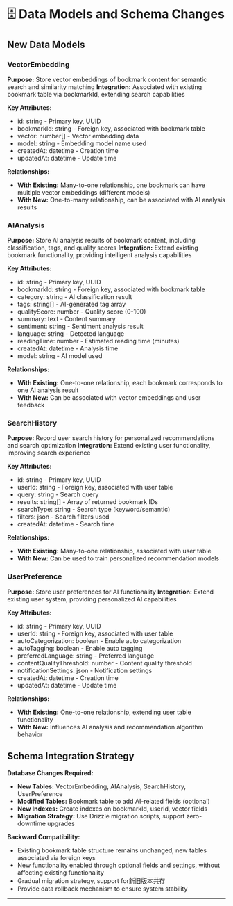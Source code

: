 # 🗄️ Data Models and Schema Changes

## New Data Models

### VectorEmbedding
**Purpose:** Store vector embeddings of bookmark content for semantic search and similarity matching
**Integration:** Associated with existing bookmark table via bookmarkId, extending search capabilities

**Key Attributes:**
- id: string - Primary key, UUID
- bookmarkId: string - Foreign key, associated with bookmark table
- vector: number[] - Vector embedding data
- model: string - Embedding model name used
- createdAt: datetime - Creation time
- updatedAt: datetime - Update time

**Relationships:**
- **With Existing:** Many-to-one relationship, one bookmark can have multiple vector embeddings (different models)
- **With New:** One-to-many relationship, can be associated with AI analysis results

### AIAnalysis
**Purpose:** Store AI analysis results of bookmark content, including classification, tags, and quality scores
**Integration:** Extend existing bookmark functionality, providing intelligent analysis capabilities

**Key Attributes:**
- id: string - Primary key, UUID
- bookmarkId: string - Foreign key, associated with bookmark table
- category: string - AI classification result
- tags: string[] - AI-generated tag array
- qualityScore: number - Quality score (0-100)
- summary: text - Content summary
- sentiment: string - Sentiment analysis result
- language: string - Detected language
- readingTime: number - Estimated reading time (minutes)
- createdAt: datetime - Analysis time
- model: string - AI model used

**Relationships:**
- **With Existing:** One-to-one relationship, each bookmark corresponds to one AI analysis result
- **With New:** Can be associated with vector embeddings and user feedback

### SearchHistory
**Purpose:** Record user search history for personalized recommendations and search optimization
**Integration:** Extend existing user functionality, improving search experience

**Key Attributes:**
- id: string - Primary key, UUID
- userId: string - Foreign key, associated with user table
- query: string - Search query
- results: string[] - Array of returned bookmark IDs
- searchType: string - Search type (keyword/semantic)
- filters: json - Search filters used
- createdAt: datetime - Search time

**Relationships:**
- **With Existing:** Many-to-one relationship, associated with user table
- **With New:** Can be used to train personalized recommendation models

### UserPreference
**Purpose:** Store user preferences for AI functionality
**Integration:** Extend existing user system, providing personalized AI capabilities

**Key Attributes:**
- id: string - Primary key, UUID
- userId: string - Foreign key, associated with user table
- autoCategorization: boolean - Enable auto categorization
- autoTagging: boolean - Enable auto tagging
- preferredLanguage: string - Preferred language
- contentQualityThreshold: number - Content quality threshold
- notificationSettings: json - Notification settings
- createdAt: datetime - Creation time
- updatedAt: datetime - Update time

**Relationships:**
- **With Existing:** One-to-one relationship, extending user table functionality
- **With New:** Influences AI analysis and recommendation algorithm behavior

## Schema Integration Strategy

**Database Changes Required:**
- **New Tables:** VectorEmbedding, AIAnalysis, SearchHistory, UserPreference
- **Modified Tables:** Bookmark table to add AI-related fields (optional)
- **New Indexes:** Create indexes on bookmarkId, userId, vector fields
- **Migration Strategy:** Use Drizzle migration scripts, support zero-downtime upgrades

**Backward Compatibility:**
- Existing bookmark table structure remains unchanged, new tables associated via foreign keys
- New functionality enabled through optional fields and settings, without affecting existing functionality
- Gradual migration strategy, support for新旧版本共存
- Provide data rollback mechanism to ensure system stability

---
